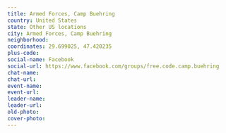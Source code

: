 ```yaml
---
title: Armed Forces, Camp Buehring
country: United States
state: Other US locations
city: Armed Forces, Camp Buehring
neighborhood: 
coordinates: 29.699025, 47.420235
plus-code:
social-name: Facebook
social-url: https://www.facebook.com/groups/free.code.camp.buehring
chat-name:
chat-url:
event-name:
event-url:
leader-name:
leader-url:
old-photo: 
cover-photo:
---
```

